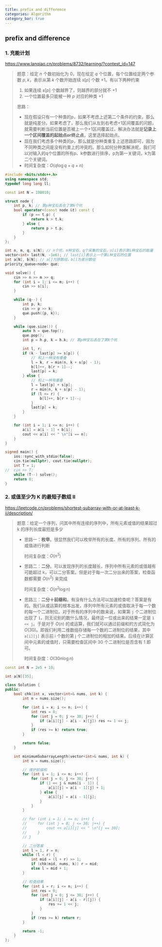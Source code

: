```yaml
---
title: prefix and difference
categories: Algorithm
category_bar: true
---
```



## prefix and difference

### 1. 充能计划

https://www.lanqiao.cn/problems/8732/learning/?contest_id=147

> 题意：给定 $n$ 个数初始化为 $0$，现在给定 $q$ 个位置，每个位置给定两个参数 $p,k$，表示从第 $k$ 个数开始连续 $s[p]$ 个数 $+1$。有以下两种约束
>
> 1. 如果连续 $s[p]$ 个数越界了，则越界的部分就不 $+1$
> 2. 一个位置最多只能被一种 $p$ 对应的种类 $+1$
>
> 思路：
>
> - 现在假设只有一个种类的p，如果不考虑上述第二个条件的约束，那么就是纯差分。如果考虑了，那么我们从左到右考虑+1区间覆盖的问题，就需要判断当前位置是否被上一个+1区间覆盖过，解决办法就是**记录上一个区间覆盖的起始点or终止点**，这里选择起始点。
> - 现在我们考虑多个种类的p，那么就是分种类重复上述思路即可，因为不同种类之间是没有约束上的冲突的。那么如何分种类解决呢，我们可以对输入的q个位置的所有p、k参数进行排序，p为第一关键词，k为第二个关键词。
> - 时间复杂度：$O(q\log q+q+n)$

```cpp
#include <bits/stdc++.h>
using namespace std;
typedef long long ll;

const int N = 100010;

struct node {
	int p, k; // 第p种宝石丢在了第k个坑
	bool operator<(const node &t) const {
		if (p == t.p) {
			return k > t.k;
		} else {
			return p > t.p;
		}
	}
};

int n, m, q, s[N]; // n个坑，m种宝石，q个采集的宝石，s[i]表示第i种宝石的能量
vector<int> last(N, -1e6); // last[i]表示上一个第i种宝石的位置
int a[N], b[N]; // a[]为原数组，b[]为差分数组
priority_queue<node> que;

void solve() {
	cin >> n >> m >> q;
	for (int i = 1; i <= m; i++) {
		cin >> s[i];
	}

	while (q--) {
		int p, k;
		cin >> p >> k;
		que.push({p, k});
	}

	while (que.size()) {
		auto h = que.top();
		que.pop();
		int p = h.p, k = h.k; // 第p种宝石丢在了第k个坑

		int l, r;
		if (k - last[p] >= s[p]) {
			// 和上一种没有重叠
			l = k, r = min(n, k + s[p] - 1);
			b[l]++, b[r + 1]--;
			last[p] = k;
		} else {
			// 和上一种有重叠
			l = last[p] + s[p];
			r = min(n, k + s[p] - 1);
			if (l <= r) {
				b[l]++, b[r + 1]--;
			}
			last[p] = k;
		}
	}

	for (int i = 1; i <= n; i++) {
		a[i] = a[i - 1] + b[i];
		cout << a[i] << " \n"[i == n];
	}
}

signed main() {
	ios::sync_with_stdio(false);
	cin.tie(nullptr), cout.tie(nullptr);
	int T = 1;
//	cin >> T;
	while (T--) solve();
	return 0;
}
```

### 2. 或值至少为 K 的最短子数组 II

https://leetcode.cn/problems/shortest-subarray-with-or-at-least-k-ii/description/

> 题意：给定一个序列，问其中所有连续的序列中，所有元素或值的结果超过 k 的序列长度最短是多少
>
> - 思路一：**枚举**。很显然我们可以枚举所有的长度、所有的序列、所有的或值进行判断
>
>     时间复杂度：$O(n^3)$
>
> - 思路二：**二分**。可以发现序列的长度越长，序列中所有元素的或值越有可能超过 k，可以二分答案。但是对于每一次二分出来的答案，检查函数都需要 $O(n^2)$ 来完成
>
>     时间复杂度：$O(n^2\log n)$
>
> - 思路三：**二分＋前缀和**。有没有什么方法可以加速检查呢？答案是有的。我们从或运算的根本出发，序列中所有元素的或值取决于每一个数的每一个二进制位。对于所有的序列中的数来说，如果第 `j` 个二进制位出现了 `1`，则无论别的数什么情况，最终这一位或出来的结果一定是 `1 << j`。于是对于 $O(n)$ 的或运算，我们就可以通过前缀和的方式简化为 $O(30)$。即我们利用二维数组存储每一个数的二进制位的结果，其中 `a[i][j]` 表示前 i 个数的第 j 个二进制位的相加的结果。后续在计算区间中元素的或值时，只需要检查区间中 30 个二进制位是否含有 1 即可。
>
>     时间复杂度：$O(30n\log n)$

```cpp
const int N = 2e5 + 10;

int a[N][35];

class Solution {
public:
    bool chk(int x, vector<int>& nums, int k) {
        int n = nums.size();

        for (int i = x; i <= n; i++) {
            int res = 0;
            for (int j = 0; j <= 30; j++) {
                if (a[i][j] - a[i - x][j]) res += 1 << j;
            }
            if (res >= k) return true;
        }

        return false;
    }

    int minimumSubarrayLength(vector<int>& nums, int k) {
        int n = nums.size();

        // 维护前缀和
        for (int i = 1; i <= n; i++) {
            for (int j = 0; j <= 30; j++) {
                if (1 << j & nums[i - 1]) {
                    a[i][j] = a[i - 1][j] + 1;
                } else {
                    a[i][j] = a[i - 1][j];
                }
            }
        }

        // for (int i = 1; i <= n; i++) {
        //     for (int j = 0; j <= 30; j++) {
        //         cout << a[i][j] << " \n"[j == 30];
        //     }
        // }

        // 二分答案
        int l = 1, r = n;
        while (l < r) {
            int mid = (l + r) >> 1;
            if (chk(mid, nums, k)) r = mid;
            else l = mid + 1;
        }

        // 检查结果
        for (int i = r; i <= n; i++) {
            int res = 0;
            for (int j = 0; j <= 30; j++) {
                if (a[i][j] - a[i - r][j]) {
                    res += 1 << j;
                }
            }
            if (res >= k) return r;
        }

        return -1;
    }
};
```